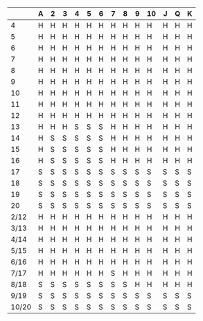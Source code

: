 |       | A   | 2   | 3   | 4   | 5   | 6   | 7   | 8   | 9   | 10  | J   | Q   | K   |
| ----- | --- | --- | --- | --- | --- | --- | --- | --- | --- | --- | --- | --- | --- |
| 4     | H   | H   | H   | H   | H   | H   | H   | H   | H   | H   | H   | H   | H   |
| 5     | H   | H   | H   | H   | H   | H   | H   | H   | H   | H   | H   | H   | H   |
| 6     | H   | H   | H   | H   | H   | H   | H   | H   | H   | H   | H   | H   | H   |
| 7     | H   | H   | H   | H   | H   | H   | H   | H   | H   | H   | H   | H   | H   |
| 8     | H   | H   | H   | H   | H   | H   | H   | H   | H   | H   | H   | H   | H   |
| 9     | H   | H   | H   | H   | H   | H   | H   | H   | H   | H   | H   | H   | H   |
| 10    | H   | H   | H   | H   | H   | H   | H   | H   | H   | H   | H   | H   | H   |
| 11    | H   | H   | H   | H   | H   | H   | H   | H   | H   | H   | H   | H   | H   |
| 12    | H   | H   | H   | H   | H   | H   | H   | H   | H   | H   | H   | H   | H   |
| 13    | H   | H   | H   | S   | S   | S   | H   | H   | H   | H   | H   | H   | H   |
| 14    | H   | S   | S   | S   | S   | S   | H   | H   | H   | H   | H   | H   | H   |
| 15    | H   | S   | S   | S   | S   | S   | H   | H   | H   | H   | H   | H   | H   |
| 16    | H   | S   | S   | S   | S   | S   | H   | H   | H   | H   | H   | H   | H   |
| 17    | S   | S   | S   | S   | S   | S   | S   | S   | S   | S   | S   | S   | S   |
| 18    | S   | S   | S   | S   | S   | S   | S   | S   | S   | S   | S   | S   | S   |
| 19    | S   | S   | S   | S   | S   | S   | S   | S   | S   | S   | S   | S   | S   |
| 20    | S   | S   | S   | S   | S   | S   | S   | S   | S   | S   | S   | S   | S   |
| 2/12  | H   | H   | H   | H   | H   | H   | H   | H   | H   | H   | H   | H   | H   |
| 3/13  | H   | H   | H   | H   | H   | H   | H   | H   | H   | H   | H   | H   | H   |
| 4/14  | H   | H   | H   | H   | H   | H   | H   | H   | H   | H   | H   | H   | H   |
| 5/15  | H   | H   | H   | H   | H   | H   | H   | H   | H   | H   | H   | H   | H   |
| 6/16  | H   | H   | H   | H   | H   | H   | H   | H   | H   | H   | H   | H   | H   |
| 7/17  | H   | H   | H   | H   | H   | H   | S   | H   | H   | H   | H   | H   | H   |
| 8/18  | S   | S   | S   | S   | S   | S   | S   | S   | H   | H   | H   | H   | H   |
| 9/19  | S   | S   | S   | S   | S   | S   | S   | S   | S   | S   | S   | S   | S   |
| 10/20 | S   | S   | S   | S   | S   | S   | S   | S   | S   | S   | S   | S   | S   |
